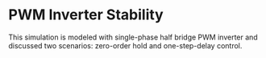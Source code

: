 # PWM Inverter Stability
This simulation is modeled with single-phase half bridge PWM inverter and discussed two scenarios: zero-order hold and one-step-delay control.